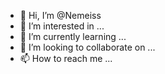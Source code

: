 - 👋 Hi, I’m @Nemeiss
- 👀 I’m interested in ...
- 🌱 I’m currently learning ...
- 💞️ I’m looking to collaborate on ...
- 📫 How to reach me ...

<!---
Nemeiss/Nemeiss is a ✨ special ✨ repository because its `README.md` (this file) appears on your GitHub profile.
You can click the Preview link to take a look at your changes.
--->
